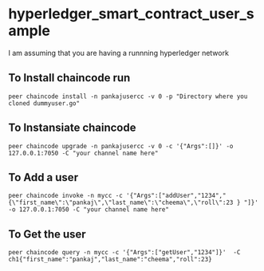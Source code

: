 # hyperledger_smart_contract_user_sample

I am assuming that you are having a runnning hyperledger network

## To Install chaincode run ##
`peer chaincode install -n pankajusercc -v 0 -p "Directory where you cloned dummyuser.go"`

## To Instansiate chaincode ##
`peer chaincode upgrade -n pankajusercc -v 0 -c '{"Args":[]}' -o 127.0.0.1:7050 -C "your channel name here"`


## To Add a user ##

`peer chaincode invoke -n mycc -c '{"Args":["addUser","1234","{\"first_name\":\"pankaj\",\"last_name\":\"cheema\",\"roll\":23 } "]}' -o 127.0.0.1:7050 -C "your channel name here"`

## To Get the user ##

`peer chaincode query -n mycc -c '{"Args":["getUser","1234"]}'  -C ch1{"first_name":"pankaj","last_name":"cheema","roll":23}`
